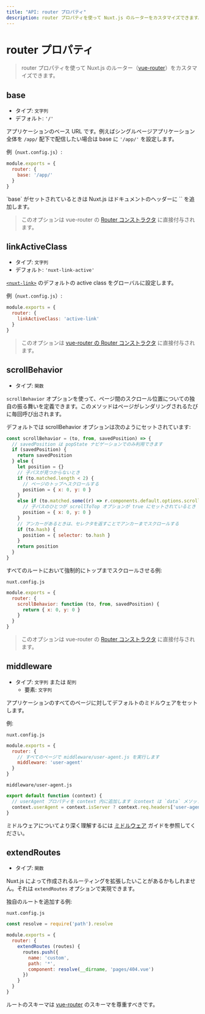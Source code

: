 ```yaml
---
title: "API: router プロパティ"
description: router プロパティを使って Nuxt.js のルーターをカスタマイズできます。
---
```


<!-- title: "API: The router Property" -->
<!-- description: The router property lets you customize nuxt.js router. -->

<!-- # The router Property -->

# router プロパティ

<!-- \> The router property lets you customize nuxt.js router ([vue-router](https://router.vuejs.org/en/)). -->

> router プロパティを使って Nuxt.js のルーター（[vue-router](https://router.vuejs.org/en/)）をカスタマイズできます。

## base

<!-- - Type: `String` -->
<!-- - Default: `'/'` -->

- タイプ: `文字列`
- デフォルト: `'/'`

<!-- The base URL of the app. For example, if the entire single page application is served under `/app/`, then base should use the value `'/app/'`. -->

アプリケーションのベース URL です。例えばシングルページアプリケーション全体を `/app/` 配下で配信したい場合は base に `'/app/'` を設定します。

<!-- Example (`nuxt.config.js`): -->

例（`nuxt.config.js`）:

```js
module.exports = {
  router: {
    base: '/app/'
  }
}
```

<!-- <p class="Alert Alert-blue">When `base` is set, nuxt.js will also add in the document header `<base href="{{ router.base }}"/>`.</p> -->

<p class="Alert Alert-blue">`base` がセットされているときは Nuxt.js はドキュメントのヘッダーに `<base href="{{ router.base }}"/>` を追加します。</p>

<!-- \> This option is given directly to the vue-router [Router constructor](https://router.vuejs.org/en/api/options.html). -->

> このオプションは vue-router の [Router コンストラクタ](https://router.vuejs.org/en/api/options.html) に直接付与されます。

## linkActiveClass

<!-- - Type: `String` -->
<!-- - Default: `'nuxt-link-active'` -->

- タイプ: `文字列`
- デフォルト: `'nuxt-link-active'`

<!-- Globally configure [`<nuxt-link>`](/api/components-nuxt-link) default active class. -->

[`<nuxt-link>`](/api/components-nuxt-link) のデフォルトの active class をグローバルに設定します。

<!-- Example (`nuxt.config.js`): -->

例（`nuxt.config.js`）:

```js
module.exports = {
  router: {
    linkActiveClass: 'active-link'
  }
}
```

<!-- \> This option is given directly to the [vue-router Router constructor](https://router.vuejs.org/en/api/options.html). -->

> このオプションは [vue-router の Router コンストラクタ](https://router.vuejs.org/en/api/options.html) に直接付与されます。

## scrollBehavior

<!-- - Type: `Function` -->

- タイプ: `関数`

<!-- The `scrollBehavior` option lets you define a custom behavior for the scroll position between the routes. This method is called every time a page is rendered. -->

`scrollBehavior` オプションを使って、ページ間のスクロール位置についての独自の振る舞いを定義できます。このメソッドはページがレンダリングされるたびに毎回呼び出されます。  

<!-- By default, the scrollBehavior option is set to: -->

デフォルトでは scrollBehavior オプションは次のようにセットされています:

<!-- ```js -->
<!-- const scrollBehavior = (to, from, savedPosition) => { -->
<!--   // savedPosition is only available for popstate navigations. -->
<!--   if (savedPosition) { -->
<!--     return savedPosition -->
<!--   } else { -->
<!--     let position = {} -->
<!--     // if no children detected -->
<!--     if (to.matched.length < 2) { -->
<!--       // scroll to the top of the page -->
<!--       position = { x: 0, y: 0 } -->
<!--     } -->
<!--     else if (to.matched.some((r) => r.components.default.options.scrollToTop)) { -->
<!--       // if one of the children has scrollToTop option set to true -->
<!--       position = { x: 0, y: 0 } -->
<!--     } -->
<!--     // if link has anchor,  scroll to anchor by returning the selector -->
<!--     if (to.hash) { -->
<!--       position = { selector: to.hash } -->
<!--     } -->
<!--     return position -->
<!--   } -->
<!-- } -->
<!-- ``` -->

```js
const scrollBehavior = (to, from, savedPosition) => {
  // savedPosition は popState ナビゲーションでのみ利用できます
  if (savedPosition) {
    return savedPosition
  } else {
    let position = {}
    // 子パスが見つからないとき
    if (to.matched.length < 2) {
      // ページのトップへスクロールする
      position = { x: 0, y: 0 }
    }
    else if (to.matched.some((r) => r.components.default.options.scrollToTop)) {
      // 子パスのひとつが scrollToTop オプションが true にセットされているとき
      position = { x: 0, y: 0 }
    }
    // アンカーがあるときは、セレクタを返すことでアンカーまでスクロールする
    if (to.hash) {
      position = { selector: to.hash }
    }
    return position
  }
}
```

<!-- Example of forcing the scroll position to the top for every routes: -->

すべてのルートにおいて強制的にトップまでスクロールさせる例:

`nuxt.config.js`

```js
module.exports = {
  router: {
    scrollBehavior: function (to, from, savedPosition) {
      return { x: 0, y: 0 }
    }
  }
}
```

<!-- \> This option is given directly to the vue-router [Router constructor](https://router.vuejs.org/en/api/options.html). -->

> このオプションは vue-router の [Router コンストラクタ](https://router.vuejs.org/en/api/options.html) に直接付与されます。

## middleware

<!-- - Type: `String` or `Array` -->
<!--   - Items: `String` -->

- タイプ: `文字列` または `配列`
  - 要素: `文字列`

<!-- Set the default(s) middleware for every pages of the application. -->


アプリケーションのすべてのページに対してデフォルトのミドルウェアをセットします。

<!-- Example: -->

例:

`nuxt.config.js`

<!-- ```js -->
<!-- module.exports = { -->
<!--   router: { -->
<!--     // Run the middleware/user-agent.js on every pages -->
<!--     middleware: 'user-agent' -->
<!--   } -->
<!-- } -->
<!-- ``` -->

```js
module.exports = {
  router: {
    // すべてのページで middleware/user-agent.js を実行します
    middleware: 'user-agent'
  }
}
```

`middleware/user-agent.js`

<!-- ```js -->
<!-- export default function (context) { -->
<!--   // Add the userAgent property in the context (available in `data` and `fetch`) -->
<!--   context.userAgent = context.isServer ? context.req.headers['user-agent'] : navigator.userAgent -->
<!-- } -->
<!-- ``` -->

```js
export default function (context) {
  // userAgent プロパティを context 内に追加します（context は `data` メソッドや `fetch` メソッド内で利用できます）
  context.userAgent = context.isServer ? context.req.headers['user-agent'] : navigator.userAgent
}
```

<!-- To learn more about the middleware, see the [middleware guide](/guide/routing#middleware). -->

ミドルウェアについてより深く理解するには [ミドルウェア](/guide/routing#ミドルウェア) ガイドを参照してください。

## extendRoutes

<!-- - Type: `Function` -->

- タイプ: `関数`

<!-- You may want to extend the routes created by nuxt.js. You can do it via the `extendRoutes` option. -->

Nuxt.js によって作成されるルーティングを拡張したいことがあるかもしれません。それは `extendRoutes` オプションで実現できます。

<!-- Example of adding a custom route: -->

独自のルートを追加する例:

`nuxt.config.js`

```js
const resolve = require('path').resolve

module.exports = {
  router: {
    extendRoutes (routes) {
      routes.push({
        name: 'custom',
        path: '*',
        component: resolve(__dirname, 'pages/404.vue')
      })
    }
  }
}
```

<!-- The schema of the route should respect the [vue-router](https://router.vuejs.org/en/) schema. -->

ルートのスキーマは [vue-router](https://router.vuejs.org/en/) のスキーマを尊重すべきです。
